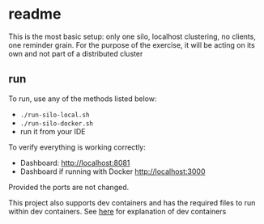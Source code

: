 # readme

This is the most basic setup: only one silo, localhost clustering, no clients, one reminder grain. For the purpose of the exercise, it will be acting on its own and not part of a distributed cluster

## run

To run, use any of the methods listed below:

* `./run-silo-local.sh`
* `./run-silo-docker.sh`
* run it from your IDE

To verify everything is working correctly:

* Dashboard: <http://localhost:8081>
* Dashboard if running with Docker <http://localhost:3000>

Provided the ports are not changed.

This project also supports dev containers and has the required files to run within dev containers. See  [here](https://marketplace.visualstudio.com/items?itemName=ms-vscode-remote.remote-containers) for explanation of dev containers
